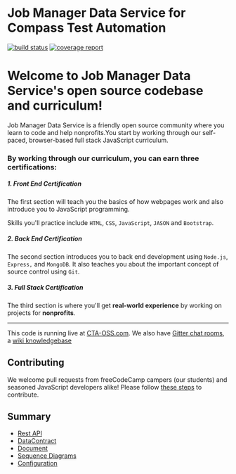 # Job Manager Data Service for Compass Test Automation
[![build status](https://git.sami.int.thomsonreuters.com/compass/cta-app-jobmanagerdataservice/badges/master/build.svg)](https://git.sami.int.thomsonreuters.com/compass/cta-app-jobmanagerdataservice/commits/master)
[![coverage report](https://git.sami.int.thomsonreuters.com/compass/cta-app-jobmanagerdataservice/badges/master/coverage.svg)](https://git.sami.int.thomsonreuters.com/compass/cta-app-jobmanagerdataservice/commits/master)


Welcome to Job Manager Data Service's open source codebase and curriculum!
=======================

Job Manager Data Service is a friendly open source community where you learn to code and help nonprofits.You start by working through our self-paced, browser-based full stack JavaScript curriculum.

### By working through our curriculum, you can earn three certifications:
##### 1. Front End Certification
The first section will teach you the basics of how webpages work and also introduce you to JavaScript programming.

Skills you'll practice include `HTML`, `CSS`, `JavaScript`, `JASON` and `Bootstrap`.


##### 2. Back End Certification
The second section introduces you to back end development using `Node.js`, `Express,` and `MongoDB`. 
It also teaches you about the important concept of source control using `Git`.


##### 3. Full Stack Certification
The third section is where you'll get **real-world experience** by working on projects for **nonprofits**.

---

This code is running live at [CTA-OSS.com](https://www.). We also have [Gitter chat rooms](https://git.sami.int.thomsonreuters.com/compass/cta), a [wiki knowledgebase](https://forum.freecodecamp.com/c/wiki)

Contributing
------------

We welcome pull requests from freeCodeCamp campers (our students) and seasoned JavaScript developers alike! Please follow [these steps](CONTRIBUTING.md) to contribute.

## Summary
* [Rest API](RESTAPI.md)
* [DataContract](DATACONTRACT.md)
* [Document](DOCUMENTATION.md)
* [Sequence Diagrams](https://www.lucidchart.com/documents/edit/d15cef2b-8b80-4ce0-8e2c-1f3deee1759c)
* [Configuration](/lib/apps/main/config.js#L94)
